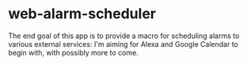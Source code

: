 # web-alarm-scheduler
The end goal of this app is to provide a macro for scheduling alarms to various external services: I'm aiming for Alexa and Google Calendar to begin with, with possibly more to come.
